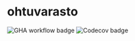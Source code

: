 # ohtuvarasto

![GHA workflow badge](https://github.com/lottatan/ohtuvarasto/workflows/CI/badge.svg)
![Codecov badge](9a2fb58b-3751-43ea-a5a8-bbfa59cb5b13)

